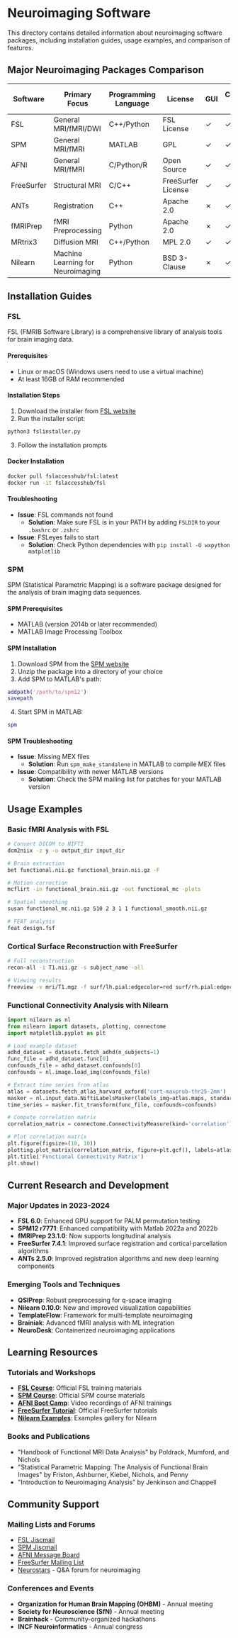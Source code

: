# Neuroimaging Software

This directory contains detailed information about neuroimaging software packages, including installation guides, usage examples, and comparison of features.

## Major Neuroimaging Packages Comparison

| Software | Primary Focus | Programming Language | License | GUI | Command Line | Works on Linux | Works on Mac | Works on Windows |
|----------|---------------|----------------------|---------|-----|--------------|----------------|--------------|------------------|
| FSL | General MRI/fMRI/DWI | C++/Python | FSL License | ✓ | ✓ | ✓ | ✓ | Via VM Only |
| SPM | General MRI/fMRI | MATLAB | GPL | ✓ | ✓ | Via MATLAB | Via MATLAB | Via MATLAB |
| AFNI | General MRI/fMRI | C/Python/R | Open Source | ✓ | ✓ | ✓ | ✓ | Via VM Only |
| FreeSurfer | Structural MRI | C/C++ | FreeSurfer License | ✓ | ✓ | ✓ | ✓ | Via VM Only |
| ANTs | Registration | C++ | Apache 2.0 | ✗ | ✓ | ✓ | ✓ | ✓ |
| fMRIPrep | fMRI Preprocessing | Python | Apache 2.0 | ✗ | ✓ | ✓ | ✓ | ✓ |
| MRtrix3 | Diffusion MRI | C++/Python | MPL 2.0 | ✓ | ✓ | ✓ | ✓ | ✓ |
| Nilearn | Machine Learning for Neuroimaging | Python | BSD 3-Clause | ✗ | ✓ | ✓ | ✓ | ✓ |

## Installation Guides

### FSL

FSL (FMRIB Software Library) is a comprehensive library of analysis tools for brain imaging data.

#### Prerequisites

- Linux or macOS (Windows users need to use a virtual machine)
- At least 16GB of RAM recommended

#### Installation Steps

1. Download the installer from [FSL website](https://fsl.fmrib.ox.ac.uk/fsl/fslwiki/FslInstallation)
2. Run the installer script:

```bash
python3 fslinstaller.py
```

3. Follow the installation prompts

#### Docker Installation

```bash
docker pull fslaccesshub/fsl:latest
docker run -it fslaccesshub/fsl
```

#### Troubleshooting

- **Issue**: FSL commands not found
  - **Solution**: Make sure FSL is in your PATH by adding `FSLDIR` to your `.bashrc` or `.zshrc`
- **Issue**: FSLeyes fails to start
  - **Solution**: Check Python dependencies with `pip install -U wxpython matplotlib`

### SPM

SPM (Statistical Parametric Mapping) is a software package designed for the analysis of brain imaging data sequences.

#### SPM Prerequisites

- MATLAB (version 2014b or later recommended)
- MATLAB Image Processing Toolbox

#### SPM Installation

1. Download SPM from the [SPM website](https://www.fil.ion.ucl.ac.uk/spm/software/download/)
2. Unzip the package into a directory of your choice
3. Add SPM to MATLAB's path:

```matlab
addpath('/path/to/spm12')
savepath
```

4. Start SPM in MATLAB:

```matlab
spm
```

#### SPM Troubleshooting

- **Issue**: Missing MEX files
  - **Solution**: Run `spm_make_standalone` in MATLAB to compile MEX files
- **Issue**: Compatibility with newer MATLAB versions
  - **Solution**: Check the SPM mailing list for patches for your MATLAB version

## Usage Examples

### Basic fMRI Analysis with FSL

```bash
# Convert DICOM to NIFTI
dcm2niix -z y -o output_dir input_dir

# Brain extraction
bet functional.nii.gz functional_brain.nii.gz -F

# Motion correction
mcflirt -in functional_brain.nii.gz -out functional_mc -plots

# Spatial smoothing
susan functional_mc.nii.gz 510 2 3 1 1 functional_smooth.nii.gz

# FEAT analysis
feat design.fsf
```

### Cortical Surface Reconstruction with FreeSurfer

```bash
# Full reconstruction
recon-all -i T1.nii.gz -s subject_name -all

# Viewing results
freeview -v mri/T1.mgz -f surf/lh.pial:edgecolor=red surf/rh.pial:edgecolor=red
```

### Functional Connectivity Analysis with Nilearn

```python
import nilearn as nl
from nilearn import datasets, plotting, connectome
import matplotlib.pyplot as plt

# Load example dataset
adhd_dataset = datasets.fetch_adhd(n_subjects=1)
func_file = adhd_dataset.func[0]
confounds_file = adhd_dataset.confounds[0]
confounds = nl.image.load_img(confounds_file)

# Extract time series from atlas
atlas = datasets.fetch_atlas_harvard_oxford('cort-maxprob-thr25-2mm')
masker = nl.input_data.NiftiLabelsMasker(labels_img=atlas.maps, standardize=True)
time_series = masker.fit_transform(func_file, confounds=confounds)

# Compute correlation matrix
correlation_matrix = connectome.ConnectivityMeasure(kind='correlation').fit_transform([time_series])[0]

# Plot correlation matrix
plt.figure(figsize=(10, 10))
plotting.plot_matrix(correlation_matrix, figure=plt.gcf(), labels=atlas.labels, colorbar=True)
plt.title('Functional Connectivity Matrix')
plt.show()
```

## Current Research and Development

### Major Updates in 2023-2024

- **FSL 6.0**: Enhanced GPU support for PALM permutation testing
- **SPM12 r7771**: Enhanced compatibility with Matlab 2022a and 2022b
- **fMRIPrep 23.1.0**: Now supports longitudinal analysis
- **FreeSurfer 7.4.1**: Improved surface registration and cortical parcellation algorithms
- **ANTs 2.5.0**: Improved registration algorithms and new deep learning components

### Emerging Tools and Techniques

- **QSIPrep**: Robust preprocessing for q-space imaging
- **Nilearn 0.10.0**: New and improved visualization capabilities
- **TemplateFlow**: Framework for multi-template neuroimaging
- **Brainiak**: Advanced fMRI analysis with ML integration
- **NeuroDesk**: Containerized neuroimaging applications

## Learning Resources

### Tutorials and Workshops

- [**FSL Course**](https://fsl.fmrib.ox.ac.uk/fslcourse/): Official FSL training materials
- [**SPM Course**](https://www.fil.ion.ucl.ac.uk/spm/course/): Official SPM course materials
- [**AFNI Boot Camp**](https://afni.nimh.nih.gov/pub/dist/doc/htmldoc/educational/bootcamp_recordings.html): Video recordings of AFNI trainings
- [**FreeSurfer Tutorial**](https://surfer.nmr.mgh.harvard.edu/fswiki/Tutorials): Official FreeSurfer tutorials
- [**Nilearn Examples**](https://nilearn.github.io/stable/auto_examples/index.html): Examples gallery for Nilearn

### Books and Publications

- "Handbook of Functional MRI Data Analysis" by Poldrack, Mumford, and Nichols
- "Statistical Parametric Mapping: The Analysis of Functional Brain Images" by Friston, Ashburner, Kiebel, Nichols, and Penny
- "Introduction to Neuroimaging Analysis" by Jenkinson and Chappell

## Community Support

### Mailing Lists and Forums

- [FSL Jiscmail](https://www.jiscmail.ac.uk/cgi-bin/webadmin?A0=FSL)
- [SPM Jiscmail](https://www.jiscmail.ac.uk/cgi-bin/webadmin?A0=SPM)
- [AFNI Message Board](https://afni.nimh.nih.gov/afni/community/board/)
- [FreeSurfer Mailing List](https://mail.nmr.mgh.harvard.edu/mailman/listinfo/freesurfer)
- [Neurostars](https://neurostars.org/) - Q&A forum for neuroimaging

### Conferences and Events

- **Organization for Human Brain Mapping (OHBM)** - Annual meeting
- **Society for Neuroscience (SfN)** - Annual meeting
- **Brainhack** - Community-organized hackathons
- **INCF Neuroinformatics** - Annual congress
